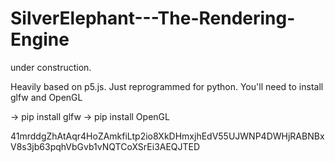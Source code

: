 # SilverElephant---The-Rendering-Engine
under construction.

Heavily based on p5.js. Just reprogrammed for python. You'll need to install glfw and OpenGL


-> pip install glfw
-> pip install OpenGL

41mrddgZhAtAqr4HoZAmkfiLtp2io8XkDHmxjhEdV55UJWNP4DWHjRABNBxV8s3jb63pqhVbGvb1vNQTCoXSrEi3AEQJTED
